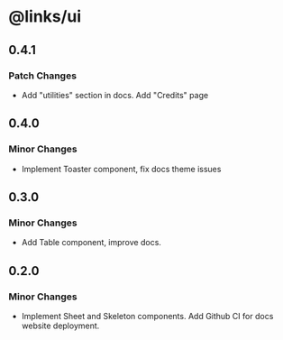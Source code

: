 # @links/ui

## 0.4.1

### Patch Changes

- Add "utilities" section in docs. Add "Credits" page

## 0.4.0

### Minor Changes

- Implement Toaster component, fix docs theme issues

## 0.3.0

### Minor Changes

- Add Table component, improve docs.

## 0.2.0

### Minor Changes

- Implement Sheet and Skeleton components.
  Add Github CI for docs website deployment.
